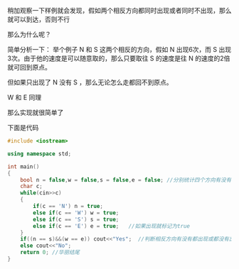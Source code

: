 稍加观察一下样例就会发现，假如两个相反方向都同时出现或者同时不出现，那么就可以到达，否则不行

那么为什么呢？

简单分析一下：
举个例子 N 和 S 这两个相反的方向，假如 N 出现6次，而 S 出现3次。由于他的速度是可以随意取的，那么只要取往 S 的速度是往 N 的速度的2倍就可回到原点。

但如果只出现了 N 没有 S ，那么无论怎么走都回不到原点。

W 和 E 同理

那么实现就很简单了

下面是代码

```cpp
#include <iostream>

using namespace std;

int main()
{
	bool n = false,w = false,s = false,e = false; //分别统计四个方向有没有出现 
	char c;
	while(cin>>c)
	{
		if(c == 'N') n = true;
		else if(c == 'W') w = true;
		else if(c == 'S') s = true;
		else if(c == 'E') e = true;   //如果出现就标记为true 
	}
	if((n == s)&&(w == e)) cout<<"Yes";  //判断相反方向有没有都出现或都没有出现 
	else cout<<"No";
	return 0; //华丽结尾 
}
```
